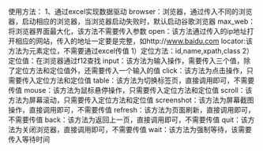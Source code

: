 使用方法：
1、通过excel实现数据驱动
browser：浏览器，通过传入不同的浏览器，启动相应的浏览器，当浏览器启动失败时，默认启动谷歌浏览器
max_web：将浏览器界面最大化，该方法不需要传入参数
open：该方法通过传入的ip地址打开相应的网站，传入的地址一定要是完整，如http://www.baidu.com
locator:该方法为元素定位，不需要通过excel传值
    1）定位方法：id,name,xpath,class
    2）定位值：在浏览器通过f12查找
input：该方法为输入操作，需要传入三个值，除了定位方法和定位值外，还需要传入一个输入的值
click：该方法为点击操作，只需要传入定位方法和定位值
table：该方法为切换标签页，直接调用即可，不需要传值
mouse：该方法为鼠标悬停操作，只需要传入定位方法和定位值
scroll：该方法为屏幕滚动，只需要传入定位方法和定位值
screenshot：该方法为屏幕截图操作，直接调用即可，不需要传值
refresh：该方法为页面刷新，直接调用即可，不需要传值
back：该方法为返回上一页，直接调用即可，不需要传值
quit：该方法为关闭浏览器，直接调用即可，不需要传值
wait：该方法为强制等待，该需要传入等待时间